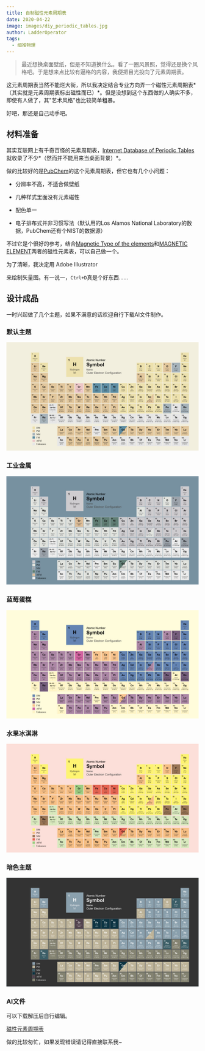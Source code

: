 ```yaml
---
title: 自制磁性元素周期表
date: 2020-04-22
image: images/diy_periodic_tables.jpg
author: LadderOperator
tags:
  - 细推物理
---
```

> 最近想换桌面壁纸，但是不知道换什么。看了一圈风景照，觉得还是换个风格吧。于是想来点比较有逼格的内容，我便把目光投向了元素周期表。



这元素周期表当然不能烂大街，所以我决定结合专业方向弄一个磁性元素周期表*（其实就是元素周期表标出磁性而已）*。但是没想到这个东西做的人确实不多，即使有人做了，其"艺术风格"也比较简单粗暴。



好吧，那还是自己动手吧。



## 材料准备



其实互联网上有千奇百怪的元素周期表，[Internet Database of Periodic Tables](https://www.meta-synthesis.com/webbook/35_pt/pt_database.php)就收录了不少*（然而并不能用来当桌面背景）*。



做的比较好的是[PubChem](https://pubchem.ncbi.nlm.nih.gov/periodic-table/#property=ElectronConfiguration)的这个元素周期表，但它也有几个小问题：



-   分辨率不高，不适合做壁纸



-   几种样式里面没有元素磁性



-   配色单一



-   电子排布式并非习惯写法（默认用的Los Alamos National Laboratory的数据，PubChem还有个NIST的数据源）



不过它是个很好的参考，结合[Magnetic Type of the elements](https://periodictable.com/Properties/A/MagneticType.bt.log.html)和[MAGNETIC ELEMENT](http://www.piping-designer.com/index.php/disciplines/chemical/chemical-elements/1875-magnetic-element)两者的磁性元素表，可以自己做一个。



为了清晰，我决定用 Adobe Illustrator

来绘制矢量图。有一说一，`Ctrl+D`真是个好东西......



## 设计成品



一时兴起做了几个主题，如果不满意的话欢迎自行下载AI文件制作。



### 默认主题



[![](images/磁性元素周期表_配色1-1024x576.jpg)](https://ladderoperator.top/wp-content/uploads/2020/04/%E7%A3%81%E6%80%A7%E5%85%83%E7%B4%A0%E5%91%A8%E6%9C%9F%E8%A1%A8_%E9%85%8D%E8%89%B21.jpg)



### 工业金属



[![](images/磁性元素周期表_配色2_画板-1-1024x576.jpg)](https://ladderoperator.top/wp-content/uploads/2020/04/%E7%A3%81%E6%80%A7%E5%85%83%E7%B4%A0%E5%91%A8%E6%9C%9F%E8%A1%A8_%E9%85%8D%E8%89%B22_%E7%94%BB%E6%9D%BF-1.jpg)



### 蓝莓蛋糕



[![](images/磁性元素周期表_配色3_画板-1-1024x576.jpg)](https://ladderoperator.top/wp-content/uploads/2020/04/%E7%A3%81%E6%80%A7%E5%85%83%E7%B4%A0%E5%91%A8%E6%9C%9F%E8%A1%A8_%E9%85%8D%E8%89%B23_%E7%94%BB%E6%9D%BF-1.jpg)



### 水果冰淇淋



[![](images/磁性元素周期表_配色4_画板-1-1024x576.jpg)](https://ladderoperator.top/wp-content/uploads/2020/04/%E7%A3%81%E6%80%A7%E5%85%83%E7%B4%A0%E5%91%A8%E6%9C%9F%E8%A1%A8_%E9%85%8D%E8%89%B24_%E7%94%BB%E6%9D%BF-1.jpg)



### 暗色主题



[![](images/磁性元素周期表_配色5-1024x576.jpg)](https://ladderoperator.top/wp-content/uploads/2020/04/%E7%A3%81%E6%80%A7%E5%85%83%E7%B4%A0%E5%91%A8%E6%9C%9F%E8%A1%A8_%E9%85%8D%E8%89%B25.jpg)



### AI文件



可以下载解压后自行编辑。



[磁性元素周期表](files/磁性元素周期表.zip "磁性元素周期表")



做的比较匆忙，如果发现错误请记得直接联系我\~

